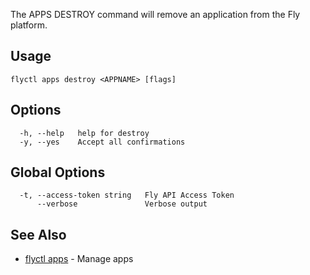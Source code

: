 The APPS DESTROY command will remove an application
from the Fly platform.


## Usage
~~~
flyctl apps destroy <APPNAME> [flags]
~~~

## Options

~~~
  -h, --help   help for destroy
  -y, --yes    Accept all confirmations
~~~

## Global Options

~~~
  -t, --access-token string   Fly API Access Token
      --verbose               Verbose output
~~~

## See Also

* [flyctl apps](/docs/flyctl/apps/)	 - Manage apps

